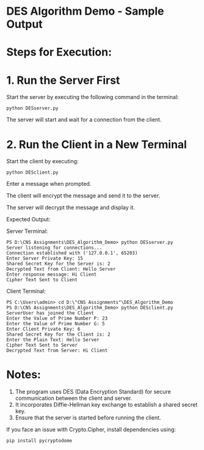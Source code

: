 # DES Algorithm Demo - Sample Output

# Steps for Execution:

# 1️. Run the Server First
Start the server by executing the following command in the terminal:

    python DESserver.py

The server will start and wait for a connection from the client.

# 2️. Run the Client in a New Terminal

Start the client by executing:

    python DESclient.py

Enter a message when prompted.

The client will encrypt the message and send it to the server.

The server will decrypt the message and display it.

Expected Output:

Server Terminal:

    PS D:\CNS Assignments\DES_Algorithm_Demo> python DESserver.py
    Server listening for connections...
    Connection established with ('127.0.0.1', 65203)
    Enter Server Private Key: 15
    Shared Secret Key for the Server is: 2
    Decrypted Text from Client: Hello Server
    Enter response message: Hi Client
    Cipher Text Sent to Client

Client Terminal:

    PS C:\Users\admin> cd D:\"CNS Assignments"\DES_Algorithm_Demo
    PS D:\CNS Assignments\DES_Algorithm_Demo> python DESclient.py
    ServerUser has joined the Client
    Enter the Value of Prime Number P: 23
    Enter the Value of Prime Number G: 5
    Enter Client Private Key: 6
    Shared Secret Key for the Client is: 2
    Enter the Plain Text: Hello Server
    Cipher Text Sent to Server
    Decrypted Text from Server: Hi Client

# Notes:

1. The program uses DES (Data Encryption Standard) for secure communication between the client and server.
2. It incorporates Diffie-Hellman key exchange to establish a shared secret key.
3. Ensure that the server is started before running the client.

If you face an issue with Crypto.Cipher, install dependencies using:

    pip install pycryptodome



